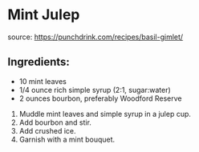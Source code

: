 # Mint Julep

source: https://punchdrink.com/recipes/basil-gimlet/

## Ingredients:

  - 10 mint leaves
  - 1/4 ounce rich simple syrup (2:1, sugar:water)
  - 2 ounces bourbon, preferably Woodford Reserve 

1. Muddle mint leaves and simple syrup in a julep cup.
2. Add bourbon and stir.
3. Add crushed ice.
4. Garnish with a mint bouquet.
